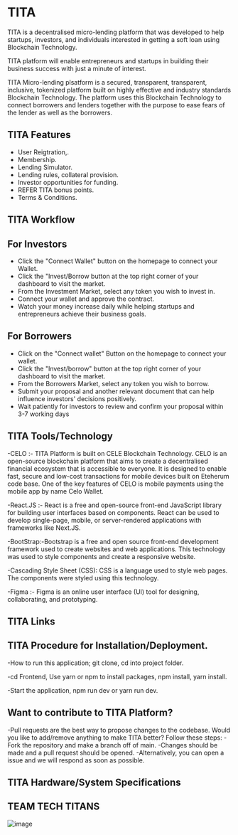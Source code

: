 # TITA 

TITA is a decentralised micro-lending platform that was developed to help startups, investors, and individuals interested in getting a soft loan using Blockchain Technology.

TITA platform will enable entrepreneurs and startups in building their business success with just a minute of interest.

TITA Micro-lending plsatform is a secured, transparent, transparent, inclusive, tokenized platform built on highly effective and industry standards Blockchain Technology. The platform uses this Blockchain Technology to connect borrowers and lenders together with the purpose to ease fears of the lender as well as the borrowers.

## TITA Features
- User Reigtration,.
- Membership.
- Lending Simulator.
- Lending rules, collateral provision.
- Investor opportunities for funding.
- REFER TITA bonus points.
- Terms & Conditions.
 
 ## TITA Workflow

## For Investors
- Click the "Connect Wallet" button on the homepage to connect your Wallet.
- Click the "Invest/Borrow button at the top right corner of your dashboard to visit the market.
- From the Investment Market, select any token you wish to invest in.
- Connect your wallet and approve the contract.
- Watch your money increase daily while helping startups and entrepreneurs achieve their business goals.

## For Borrowers
- Click on the "Connect wallet" Button on the homepage to connect your wallet.
- Click the "Invest/borrow" button at the top right corner of your dashboard to visit the market.
- From the Borrowers Market, select any token you wish to borrow.
- Submit your proposal and another relevant document that can help influence investors' decisions positively.
- Wait patiently for investors to review and confirm your proposal within 3-7 working days


## TITA Tools/Technology

-CELO :- TITA Platform is built on CELE Blockchain Technology. CELO is an open-source blockchain platform that aims to create a decentralised financial ecosystem that is accessible to everyone. It is designed to enable fast, secure and low-cost transactions for mobile devices built on Eteherum code base. One of the key features of CELO is mobile payments using the mobile app by name Celo Wallet.

-React.JS :- React is a free and open-source front-end JavaScript library for building user interfaces based on components. React can be used to develop single-page, mobile, or server-rendered applications with frameworks like Next.JS.

-BootStrap:-Bootstrap is a free and open source front-end development framework used to create websites and web applications. This technology was used to style components and create a responsive website.

-Cascading Style Sheet (CSS): CSS is a language used to style web pages. The components were styled using this technology.

-Figma :- Figma is an online user interface (UI) tool for designing, collaborating, and prototyping.



## TITA Links



## TITA Procedure for Installation/Deployment.
-How to run this application;
git clone,
cd into project folder.

-cd Frontend,
Use yarn or npm to install packages,
npm install,
yarn install.

-Start the application,
npm run dev 
or
yarn run dev.

## Want to contribute to TITA Platform?
-Pull requests are the best way to propose changes to the codebase. Would you like to add/remove anything to make TITA better? Follow these steps:
-Fork the repository and make a branch off of main.
-Changes should be made and a pull request should be opened.
-Alternatively, you can open a issue and we will respond as soon as possible.

## TITA Hardware/System Specifications



## TEAM TECH TITANS
![image](https://github.com/DevZibah/Tita/assets/51999499/6f815edc-cfb6-4bfb-b3c4-ad3a86010d8c)

